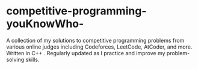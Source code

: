 # competitive-programming-youKnowWho-
A collection of my solutions to competitive programming problems from various online judges including Codeforces, LeetCode, AtCoder, and more. Written in C++ . Regularly updated as I practice and improve my problem-solving skills.
